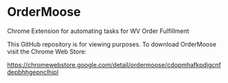 # OrderMoose
Chrome Extension for automating tasks for WV Order Fulfillment

This GitHub repository is for viewing purposes. To download OrderMoose visit the Chrome Web Store:

https://chromewebstore.google.com/detail/ordermoose/cdopmhafkpdjgcnfdepbhhgepnclhipl
